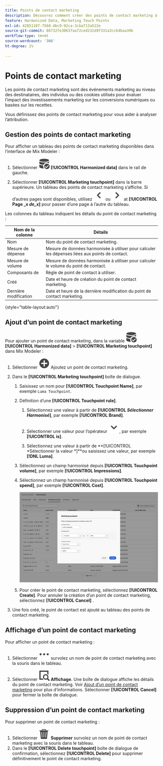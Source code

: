 ```yaml
---
title: Points de contact marketing
description: Découvrez comment créer des points de contact marketing à utiliser dans le cadre de l’harmonisation de vos données dans Mix Modeler.
feature: Harmonized Data, Marketing Touch Points
exl-id: 42851107-7568-4bc9-92ca-3cba713a522e
source-git-commit: 86732fe30637aa72ced232d9f331a3cc64baa39b
workflow-type: tm+mt
source-wordcount: '366'
ht-degree: 1%

---
```


# Points de contact marketing

Les points de contact marketing sont des événements marketing au niveau des destinataires, des individus ou des cookies utilisés pour évaluer l’impact des investissements marketing sur les conversions numériques ou basées sur les recettes.

Vous définissez des points de contact marketing pour vous aider à analyser l’attribution.

## Gestion des points de contact marketing

Pour afficher un tableau des points de contact marketing disponibles dans l’interface de Mix Modeler :

1. Sélectionner ![DataSearch](../assets/icons/DataCheck.svg) **[!UICONTROL Harmonized data]** dans le rail de gauche.

1. Sélectionner **[!UICONTROL Marketing touchpoint]** dans la barre supérieure. Un tableau des points de contact marketing s’affiche. Si d’autres pages sont disponibles, utilisez ![Flèche vers la gauche](../assets/icons/ChevronLeft.svg) ou ![Flèche vers la droite](../assets/icons/ChevronRight.svg) at **[!UICONTROL Page _x _de_x_]** pour passer d’une page à l’autre du tableau.

Les colonnes du tableau indiquent les détails du point de contact marketing :

| Nom de la colonne | Détails |
| --- | ---|
| Nom | Nom du point de contact marketing. |
| Mesure de dépense | Mesure de données harmonisée à utiliser pour calculer les dépenses liées aux points de contact. |
| Mesure de volume | Mesure de données harmonisée à utiliser pour calculer le volume du point de contact. |
| Composants de | Règle de point de contact à utiliser. |
| Créé | Date et heure de création du point de contact marketing. |
| Dernière modification | Date et heure de la dernière modification du point de contact marketing. |

{style="table-layout:auto"}

## Ajout d’un point de contact marketing

Pour ajouter un point de contact marketing, dans la variable ![DataSearch](../assets/icons/DataCheck.svg) **[!UICONTROL Harmonized data]** > **[!UICONTROL Marketing touchpoint]** dans Mix Modeler :

1. Sélectionner ![Ajouter](../assets/icons/AddCircle.svg) Ajoutez un point de contact marketing.

1. Dans le **[!UICONTROL Marketing touchpoint]** boîte de dialogue.

   1. Saisissez un nom pour **[!UICONTROL Touchpoint Name]**, par exemple `Luma Touchpoint`.

   1. Définition d’une **[!UICONTROL Touchpoint rule]**.

      1. Sélectionnez une valeur à partir de **[!UICONTROL *Sélectionner Harmonisé&#x200B;*]**, par exemple **[!UICONTROL Brand]**.

      1. Sélectionner une valeur pour l’opérateur ![Chevron](../assets/icons/ChevronDown.svg), par exemple **[!UICONTROL is]**.

      1. Sélectionnez une valeur à partir de **[!UICONTROL *Sélectionner la valeur *]**ou saisissez une valeur, par exemple **[!DNL Luma]**.

   1. Sélectionnez un champ harmonisé depuis **[!UICONTROL Touchpoint volume]**, par exemple **[!UICONTROL Impressions]**.

   1. Sélectionnez un champ harmonisé depuis **[!UICONTROL Touchpoint spend]**, par exemple **[!UICONTROL Cost]**.

      ![Point de contact marketing](../assets/create-touchpoint.png)

   1. Pour créer le point de contact marketing, sélectionnez **[!UICONTROL Create]**. Pour annuler la création d’un point de contact marketing, sélectionnez **[!UICONTROL Cancel]** .

1. Une fois créé, le point de contact est ajouté au tableau des points de contact marketing.


## Affichage d’un point de contact marketing

Pour afficher un point de contact marketing :

1. Sélectionner ![Plus](../assets/icons/More.svg) survolez un nom de point de contact marketing avec la souris dans le tableau.

1. Sélectionner ![Affichage](../assets/icons/ViewDetail.svg) **Affichage**. Une boîte de dialogue affiche les détails du point de contact marketing. Voir [Ajout d’un point de contact marketing](#add-a-marketing-touchpoint) pour plus d’informations. Sélectionner **[!UICONTROL Cancel]** pour fermer la boîte de dialogue.


## Suppression d’un point de contact marketing

Pour supprimer un point de contact marketing :

1. Sélectionner ![Supprimer](../assets/icons/Delete.svg) **Supprimer** survolez un nom de point de contact marketing avec la souris dans le tableau.
1. Dans le **[!UICONTROL Delete touchpoint]** boîte de dialogue de confirmation, sélectionnez **[!UICONTROL Delete]** pour supprimer définitivement le point de contact marketing.

